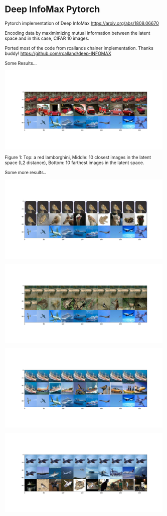 # Deep InfoMax Pytorch

Pytorch implementation of Deep InfoMax
https://arxiv.org/abs/1808.06670

Encoding data by maximimizing mutual information between the latent space and in this case, CIFAR 10 images.

Ported most of the code from rcallands chainer implementation.  Thanks buddy!  https://github.com/rcalland/deep-INFOMAX

Some Results...

![alt_text](images/Figure_1.png "Result")

Figure 1:  Top: a red lamborghini, Middle: 10 closest images in the latent space (L2 distance), Bottom: 10 farthest images in the latent space.

Some more results..

![alt_text](images/Figure_2.png "Result")

![alt_text](images/Figure_3.png "Result")

![alt_text](images/Figure_4.png "Result")

![alt_text](images/Figure_5.png "Result")



